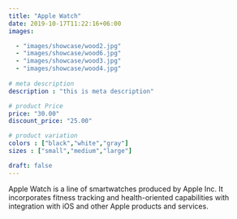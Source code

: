 ```yaml
---
title: "Apple Watch"
date: 2019-10-17T11:22:16+06:00
images: 

  - "images/showcase/wood2.jpg"
  - "images/showcase/wood6.jpg"
  - "images/showcase/wood3.jpg"
  - "images/showcase/wood4.jpg"
  
# meta description
description : "this is meta description"

# product Price
price: "30.00"
discount_price: "25.00"

# product variation
colors : ["black","white","gray"]
sizes : ["small","medium","large"]

draft: false
---
```


Apple Watch is a line of smartwatches produced by Apple Inc. It incorporates fitness tracking and health-oriented capabilities with integration with iOS and other Apple products and services.